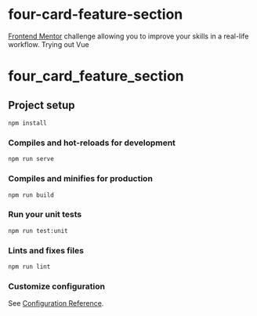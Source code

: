 # four-card-feature-section

[Frontend Mentor](https://www.frontendmentor.io/challenges/four-card-feature-section-weK1eFYK) challenge allowing you to improve your skills in a real-life workflow. Trying out Vue

# four_card_feature_section

## Project setup

```
npm install
```

### Compiles and hot-reloads for development

```
npm run serve
```

### Compiles and minifies for production

```
npm run build
```

### Run your unit tests

```
npm run test:unit
```

### Lints and fixes files

```
npm run lint
```

### Customize configuration

See [Configuration Reference](https://cli.vuejs.org/config/).
